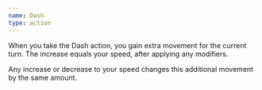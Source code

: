 ```yaml
---
name: Dash
type: action
---
```

When you take the Dash action, you gain extra movement for the current turn. The increase equals your
speed, after applying any modifiers.

Any increase or decrease to your speed changes this additional movement by the same amount.
